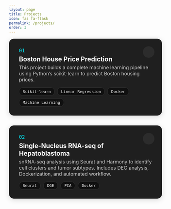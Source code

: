 ```yaml
---
layout: page
title: Projects
icon: fas fa-flask
permalink: /projects/
order: 3
---
```


<style>
.project-card {
  position: relative;
  background: #1f1f1f;
  padding: 1.8rem 2rem;
  border-radius: 16px;
  box-shadow: 0 4px 18px rgba(0,0,0,0.15);
  margin-bottom: 2rem;
  transition: transform 0.3s ease;
  border: 1px solid #333;
}

.project-card:hover {
  transform: scale(1.01);
}

.project-number {
  font-family: monospace;
  font-size: 1rem;
  color: #00f2ff;
  margin-bottom: 0.4rem;
}

.project-title {
  font-weight: bold;
  font-size: 1.3rem;
  color: #fff;
  margin-bottom: 0.3rem;
}

.project-description {
  font-size: 1rem;
  color: #ccc;
  margin-bottom: 1rem;
}

.tech-stack {
  display: flex;
  flex-wrap: wrap;
  gap: 0.6rem;
}

.tech-badge {
  background: #101010;
  border: 1px solid #333;
  color: #eee;
  font-size: 0.8rem;
  padding: 0.3rem 0.7rem;
  border-radius: 12px;
  font-family: monospace;
}

.project-link-icon {
  position: absolute;
  top: 1.5rem;
  right: 1.5rem;
  background: #2c2c2c;
  border-radius: 50%;
  width: 38px;
  height: 38px;
  display: flex;
  align-items: center;
  justify-content: center;
  transition: background 0.2s ease;
}

.project-link-icon:hover {
  background: #00f2ff;
}

.project-link-icon i {
  color: white;
  font-size: 1rem;
}
</style>

<!-- Project Card 1 -->
<div class="project-card">
  <div class="project-number">01</div>
  <div class="project-title">Boston House Price Prediction</div>
  <div class="project-description">
    This project builds a complete machine learning pipeline using Python’s scikit-learn to predict Boston housing prices. 
  </div>
  <div class="tech-stack">
    <span class="tech-badge">Scikit-learn</span>
    <span class="tech-badge">Linear Regression</span>
    <span class="tech-badge">Docker</span>
    <span class="tech-badge">Machine Learning</span>
  </div>
  <a href="/learning-bioinformatics/projects/boston-house/" class="project-link-icon" title="Project Details">
    <i class="fas fa-arrow-up-right-from-square"></i>
  </a>
</div>

<!-- Project Card 2 -->
<div class="project-card">
  <div class="project-number">02</div>
  <div class="project-title">Single-Nucleus RNA-seq of Hepatoblastoma</div>
  <div class="project-description">
    snRNA-seq analysis using Seurat and Harmony to identify cell clusters and tumor subtypes. Includes DEG analysis, Dockerization, and automated workflow.
  </div>
  <div class="tech-stack">
    <span class="tech-badge">Seurat</span>
    <span class="tech-badge">DGE</span>
    <span class="tech-badge">PCA</span>
    <span class="tech-badge">Docker</span>
  </div>
  <a href="/learning-bioinformatics/projects/project-2/" class="project-link-icon" title="Project Details">
    <i class="fas fa-arrow-up-right-from-square"></i>
  </a>
</div>

<!-- Add more cards as needed -->
